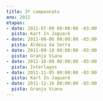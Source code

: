 ```yaml
---
title: 3º campeonato
ano: 2011
etapas:
- date: 2011-07-09 00:00:00 -03:00
  pista: Kart In Jaguaré
- date: 2011-08-06 00:00:00 -03:00
  pista: Aldeia da Serra
- date: 2011-09-18 00:00:00 -03:00
  pista: Granja Viana
- date: 2011-10-08 00:00:00 -03:00
  pista: Interlagos
- date: 2011-11-05 00:00:00 -03:00
  pista: Kart In Jaguaré
- date: 2011-12-16 00:00:00 -03:00
  pista: Granja Viana
---
```


